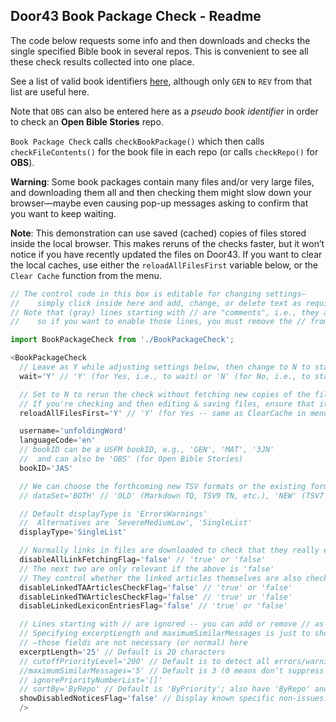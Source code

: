 ## Door43 Book Package Check - Readme

The code below requests some info and then downloads and checks the single specified Bible book in several repos. This is convenient to see all these check results collected into one place.

See a list of valid book identifiers [here](http://ubsicap.github.io/usfm/identification/books.html), although only `GEN` to `REV` from that list are useful here.

Note that `OBS` can also be entered here as a *pseudo book identifier* in order to check an **Open Bible Stories** repo.

`Book Package Check` calls `checkBookPackage()` which then calls `checkFileContents()` for the book file in each repo (or calls `checkRepo()` for **OBS**).

**Warning**: Some book packages contain many files and/or very large files, and downloading them all and then checking them might slow down your browser—maybe even causing pop-up messages asking to confirm that you want to keep waiting.

**Note**: This demonstration can use saved (cached) copies of files stored inside the local browser. This makes reruns of the checks faster, but it won’t notice if you have recently updated the files on Door43. If you want to clear the local caches, use either the `reloadAllFilesFirst` variable below, or the `Clear Cache` function from the menu.

```js
// The control code in this box is editable for changing settings—
//    simply click inside here and add, change, or delete text as required.
// Note that (gray) lines starting with // are "comments", i.e., they are ignored by the software
//    so if you want to enable those lines, you must remove the // from the beginning of the line.

import BookPackageCheck from './BookPackageCheck';

<BookPackageCheck
  // Leave as Y while adjusting settings below, then change to N to start the check
  wait='Y' // 'Y' (for Yes, i.e., to wait) or 'N' (for No, i.e., to start checking)

  // Set to N to rerun the check without fetching new copies of the files (slightly faster)
  // If you're checking and then editing & saving files, ensure that it's set to Y before you recheck
  reloadAllFilesFirst='Y' // 'Y' (for Yes -- same as ClearCache in menu) or 'N' (for No)

  username='unfoldingWord'
  languageCode='en'
  // bookID can be a USFM bookID, e.g., 'GEN', 'MAT', '3JN'
  //  and can also be 'OBS' (for Open Bible Stories)
  bookID='JAS'

  // We can choose the forthcoming new TSV formats or the existing formats
  // dataSet='BOTH' // 'OLD' (Markdown TQ, TSV9 TN, etc.), 'NEW' (TSV7 TQ2, TSV7 TN2, etc.), 'DEFAULT', or 'BOTH'

  // Default displayType is 'ErrorsWarnings'
  //  Alternatives are `SevereMediumLow', 'SingleList'
  displayType='SingleList'

  // Normally links in files are downloaded to check that they really exist
  disableAllLinkFetchingFlag='false' // 'true' or 'false'
  // The next two are only relevant if the above is 'false'
  // They control whether the linked articles themselves are also checked or not
  disableLinkedTAArticlesCheckFlag='false' // 'true' or 'false'
  disableLinkedTWArticlesCheckFlag='false' // 'true' or 'false'
  disableLinkedLexiconEntriesFlag='false' // 'true' or 'false'

  // Lines starting with // are ignored -- you can add or remove // as desired
  // Specifying excerptLength and maximumSimilarMessages is just to show off options
  // —those fields are not necessary (or normal) here
  excerptLength='25' // Default is 20 characters
  // cutoffPriorityLevel='200' // Default is to detect all errors/warnings
  //maximumSimilarMessages='5' // Default is 3 (0 means don’t suppress any)
  // ignorePriorityNumberList='[]'
  // sortBy='ByRepo' // Default is 'ByPriority'; also have 'ByRepo' and 'AsFound'
  showDisabledNoticesFlag='false' // Display known specific non-issues: 'true' or 'false'
  />
```
